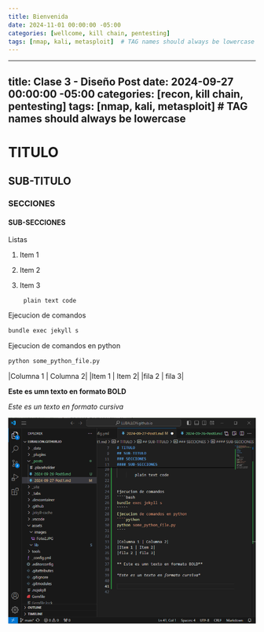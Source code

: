 ```yaml
---
title: Bienvenida
date: 2024-11-01 00:00:00 -05:00
categories: [wellcome, kill chain, pentesting]
tags: [nmap, kali, metasploit]  # TAG names should always be lowercase
---
```

---
title: Clase 3 - Diseño Post
date: 2024-09-27 00:00:00 -05:00
categories: [recon, kill chain, pentesting]
tags: [nmap, kali, metasploit]  # TAG names should always be lowercase
---
# TITULO

## SUB-TITULO

### SECCIONES

#### SUB-SECCIONES


Listas
1. Item 1
2. Item 2
3. Item 3

        plain text code


Ejecucion de comandos
````bash 
bundle exec jekyll s
`````
Ejecucion de comandos en python

````python
python some_python_file.py
````

|Columna 1 | Columna 2|
|Item 1 | Item 2|
|fila 2 | fila 3|

**Este es umn texto en formato BOLD**

*Este es un texto en formato cursiva*

![figura 1](/assets/images/figura1.png)